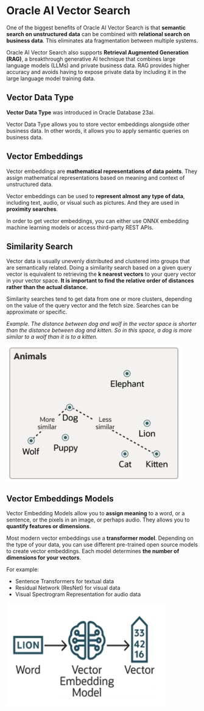 # Oracle AI Vector Search

One of the biggest benefits of Oracle AI Vector Search is that **semantic search on unstructured data** can be combined with **relational search on business data**. This eliminates ata fragmentation between multiple systems.

Oracle AI Vector Search also supports **Retrieval Augmented Generation (RAG)**, a breakthrough generative AI technique that combines large language models (LLMs) and private business data. RAG provides higher accuracy and avoids having to expose private data by including it in the large language model training data.

## Vector Data Type

**Vector Data Type** was introduced in Oracle Database 23ai. 

Vector Data Type allows you to store vector embeddings alongside other business data. In other words, it allows you to apply semantic queries on business data.

## Vector Embeddings

Vector embeddings are **mathematical representations of data points**. They assign mathematical representations based on meaning and context of unstructured data.

Vector embeddings can be used to **represent almost any type of data**, including text, audio, or visual such as pictures. And they are used in **proximity searches**.

In order to get vector embeddings, you can either use ONNX embedding machine learning models or access third-party REST APIs.

## Similarity Search

Vector data is usually unevenly distributed and clustered into groups that are semantically related. Doing a similarity search based on a given query vector is equivalent to retrieving the **k nearest vectors** to your query vector in your vector space. **It is important to find the relative order of distances rather than the actual distance.**

Similarity searches tend to get data from one or more clusters, depending on the value of the query vector and the fetch size. Searches can be approximate or specific.

*Example. The distance between dog and wolf in the vector space is shorter than the distance between dog and kitten. So in this space, a dog is more similar to a wolf than it is to a kitten.*

![Similarity Search](../imgs/similarity_search.png)

## Vector Embeddings Models

Vector Embedding Models allow you to **assign meaning** to a word, or a sentence, or the pixels in an image, or perhaps audio. They allows you to **quantify features or dimensions**.

Most modern vector embeddings use a **transformer model**. Depending on the type of your data, you can use different pre-trained open source models to create vector embeddings. Each model determines **the number of dimensions for your vectors**.

For example:
- Sentence Transformers for textual data
- Residual Network (ResNet) for visual data
- Visual Spectrogram Representation for audio data

![Vector Embeddings Models](../imgs/vector_embedding_models.png)